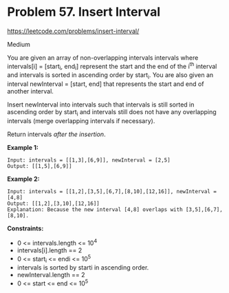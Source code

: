 # Problem 57. Insert Interval
<https://leetcode.com/problems/insert-interval/>

Medium

You are given an array of non-overlapping intervals intervals where intervals[i] = [start<sub>i</sub>, end<sub>i</sub>] represent the start and the end of the i<sup>th</sup> interval and intervals is sorted in ascending order by start<sub>i</sub>. You are also given an interval newInterval = [start, end] that represents the start and end of another interval.

Insert newInterval into intervals such that intervals is still sorted in ascending order by start<sub>i</sub> and intervals still does not have any overlapping intervals (merge overlapping intervals if necessary).

Return intervals *after the insertion*.

**Example 1:**

    Input: intervals = [[1,3],[6,9]], newInterval = [2,5]
    Output: [[1,5],[6,9]]

**Example 2:**

    Input: intervals = [[1,2],[3,5],[6,7],[8,10],[12,16]], newInterval = [4,8]
    Output: [[1,2],[3,10],[12,16]]
    Explanation: Because the new interval [4,8] overlaps with [3,5],[6,7],[8,10].

**Constraints:**

* 0 <= intervals.length <= 10<sup>4</sup>
* intervals[i].length == 2
* 0 <= start<sub>i</sub> <= endi <= 10<sup>5</sup>
* intervals is sorted by starti in ascending order.
* newInterval.length == 2
* 0 <= start <= end <= 10<sup>5</sup>
